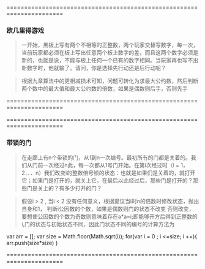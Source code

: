 ======================================================================
### 欧几里得游戏

>  一开始，黑板上写有两个不相等的正整数，两个玩家交替写数字，每一次，当前玩家都必须在板上写出任意两个板上数字的差，而且这两个数字必须是新的，也就是说，不能与板上任何一个已有的数字相同。当玩家再也写不出新数字时，他就输了。请问，你是选择先行动还是后行动呢？

>  根据九章算法中的更相减损术可知，问题可转化为求最大公约数，然后判断两个数中的最大值和最大公约数的倍数，如果是偶数则后手，否则先手

======================================================================

======================================================================
### 带锁的门
> 在走廊上有n个带锁的门，从1到n一次编号。最初所有的门都是关着的。我们从门前一次经过n此，每一次都从1号门开始。在第i次经过时（i = 1，2．．．n）我们改变i的整数倍号锁的状态：也就是如果们是关着的，就打开它；如果门是打开的，就关上它。在最后以此经过后，那些门是打开的？那些门是关上的？有多少打开的门？

> 假设i > 2 , 当i \< 2 没有任何意义，根据提议当i时n的倍数时修改状态，抛出自身和1， 判断i公因数的个数，如果是偶数则门的状态不改变 否则改变，要想使公因数的个数为奇数则意味着存在a*a=i;即能够开方后得到正整数的i,门的状态与初始状态不同，因此门状态不同的编号的计算方法为

  var arr = [];
  var size = Math.floor(Math.sqrt(i));
  for(var i = 0 ; i <=size; i ++){
    arr.push(size*size)
  }
 
======================================================================
